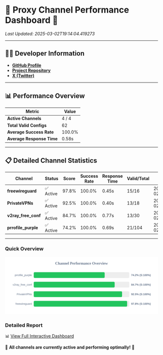# 🌟 Proxy Channel Performance Dashboard 🌟

_Last Updated: 2025-03-02T19:14:04.419273_

---

## 👩‍💻 Developer Information

- **[GitHub Profile](https://github.com/4n0nymou3)**  
- **[Project Repository](https://github.com/4n0nymou3/multi-proxy-config-fetcher)**  
- **[X (Twitter)](https://x.com/4n0nymou3)**  

---

## 📊 Performance Overview

| Metric                | Value       |
|-----------------------|-------------|
| **Active Channels**   | 4 / 4       |
| **Total Valid Configs** | 62          |
| **Average Success Rate** | 100.0%      |
| **Average Response Time** | 0.58s       |

---

## 📋 Detailed Channel Statistics

| Channel          | Status     | Score  | Success Rate | Response Time | Valid/Total | Last Success               |
|------------------|------------|--------|--------------|---------------|-------------|----------------------------|
| **freewireguard**  | ✅ Active  | 97.8%  | 100.0% | 0.45s         | 15/16       | 2025-03-02T19:14:04.417592 |
| **PrivateVPNs**  | ✅ Active  | 92.5%  | 100.0% | 0.40s         | 13/18       | 2025-03-02T19:14:03.938746 |
| **v2ray_free_conf**  | ✅ Active  | 84.7%  | 100.0% | 0.77s         | 13/30       | 2025-03-02T19:14:03.501747 |
| **prrofile_purple**  | ✅ Active  | 74.2%  | 100.0% | 0.69s         | 21/104       | 2025-03-02T19:14:02.701939 |

---

### Quick Overview
<div align="center">
  <a href="https://raw.githubusercontent.com/nullluser/NullRepo/refs/heads/main/assets/channel_stats_chart.svg">
    <img src="https://raw.githubusercontent.com/nullluser/NullRepo/refs/heads/main/assets/channel_stats_chart.svg" alt="Source Performance Statistics" width="800">
  </a>
</div>

### Detailed Report
📊 [View Full Interactive Dashboard](https://htmlpreview.github.io/?https://github.com/nullluser/NullRepo/blob/main/assets/performance_report.html)

🎉 **All channels are currently active and performing optimally!** 🎉
